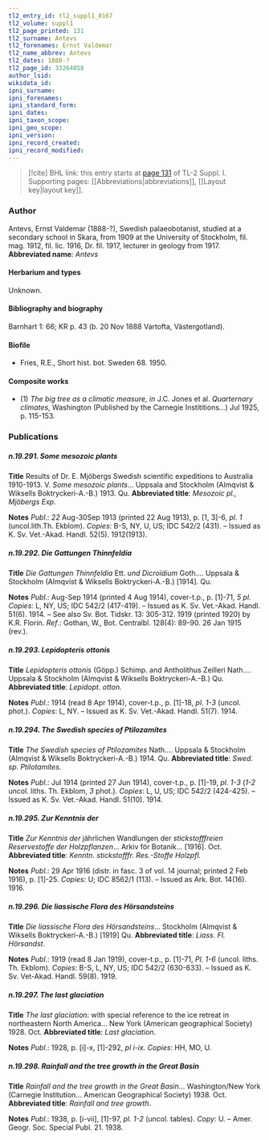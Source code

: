 ```yaml
---
tl2_entry_id: tl2_suppl1_0167
tl2_volume: suppl1
tl2_page_printed: 131
tl2_surname: Antevs
tl2_forenames: Ernst Valdemar
tl2_name_abbrev: Antevs
tl2_dates: 1888-?
tl2_page_id: 33264858
author_lsid: 
wikidata_id: 
ipni_surname: 
ipni_forenames: 
ipni_standard_form: 
ipni_dates: 
ipni_taxon_scope: 
ipni_geo_scope: 
ipni_version: 
ipni_record_created: 
ipni_record_modified:
---
```



> [!cite] BHL link: this entry starts at [page 131](https://www.biodiversitylibrary.org/page/33264858) of TL-2 Suppl. I.
> Supporting pages: [[Abbreviations|abbreviations]], [[Layout key|layout key]].

### Author

Antevs, Ernst Valdemar (1888-?), Swedish palaeobotanist, studied at a secondary school in Skara, from 1909 at the University of Stockholm, fil. mag. 1912, fil. lic. 1916, Dr. fil. 1917, lecturer in geology from 1917. 
**Abbreviated name**: *Antevs*

#### Herbarium and types

Unknown.

#### Bibliography and biography

Barnhart 1: 66; KR p. 43 (b. 20 Nov 1888 Vartofta, Västergotland).

#### Biofile

- Fries, R.E., Short hist. bot. Sweden 68. 1950.

#### Composite works

- (1) *The big tree as a climatic measure, in* J.C. Jones et al. *Quarternary* *climates*, Washington (Published by the Carnegie Instititions...) Jul 1925, p. 115-153.

### Publications

##### n.19.291. Some mesozoic plants

**Title**
Results of Dr. E. Mjöbergs Swedish scientific expeditions to Australia 1910-1913. V. *Some mesozoic plants*... Uppsala and Stockholm (Almqvist & Wiksells Boktryckeri-A.-B.) 1913. Qu.
**Abbreviated title**: *Mesozoic pl., Mjöbergs Exp.*

**Notes**
*Publ*.: *22* Aug-30Sep 1913 (printed 22 Aug 1913), p. \[1, 3\]-6, *pl. 1* (uncol.lith.Th. Ekblom).
*Copies*: B-S, NY, U, US; IDC 542/2 (431). – Issued as K. Sv. Vet.-Akad. Handl. 52(5). 1912(1913).

##### n.19.292. Die Gattungen Thinnfeldia

**Title**
*Die Gattungen Thinnfeldia* Ett. *und Dicroïdium* Goth.... Uppsala & Stockholm (Almqvist & Wiksells Boktryckeri-A.-B.) \[1914\]. Qu.

**Notes**
*Publ*.: Aug-Sep 1914 (printed 4 Aug 1914), cover-t.p., p. \[1\]-71, *5 pl. Copies*: L, NY, US; IDC 542/2 (417-419). – Issued as K. Sv. Vet.-Akad. Handl. 51(6). 1914. – See also Sv. Bot. Tidskr. 13: 305-312. 1919 (printed 1920) by K.R. Florin.
*Ref*.: Gothan, W., Bot. Centralbl. 128(4): 89-90. 26 Jan 1915 (rev.).

##### n.19.293. Lepidopteris ottonis

**Title**
*Lepidopteris ottonis* (Göpp.) Schimp. and Antholithus Zeilleri Nath.... Uppsala & Stockholm (Almqvist & Wiksells Boktryckeri-A.-B.) Qu.
**Abbreviated title**: *Lepidopt. otton.*

**Notes**
*Publ*.: 1914 (read 8 Apr 1914), cover-t.p., p. \[1\]-18, *pl*. *1-3* (uncol. phot.). *Copies*: L, NY. – Issued as K. Sv. Vet.-Akad. Handl. 51(7). 1914.

##### n.19.294. The Swedish species of Ptilozamites

**Title**
*The Swedish species of Ptilozamites* Nath.... Uppsala & Stockholm (Almqvist & Wiksells Boktryckeri-A.-B.) 1914. Qu.
**Abbreviated title**: *Swed. sp. Ptilotamites*.

**Notes**
*Publ*.: Jul 1914 (printed 27 Jun 1914), cover-t.p., p. \[1\]-19, *pl. 1-3* (*1-2* uncol. liths. Th. Ekblom, *3* phot.). *Copies*: L, U, US; IDC 542/2 (424-425). – Issued as K. Sv. Vet.-Akad. Handl. 51(10). 1914.

##### n.19.295. Zur Kenntnis der

**Title**
*Zur Kenntnis der* jährlichen Wandlungen der *stickstofffreien Reservestoffe der* *Holzpflanzen*... Arkiv för Botanik... \[1916\]. Oct.
**Abbreviated title**: *Kenntn. stickstofffr. Res.-Stoffe* *Holzpfl.*

**Notes**
*Publ*.: 29 Apr 1916 (distr. in fasc. 3 of vol. 14 journal; printed 2 Feb 1916), p. \[1\]-25. *Copies*: U; IDC 8562/1 (113). – Issued as Ark. Bot. 14(16). 1916.

##### n.19.296. Die liassische Flora des Hörsandsteins

**Title**
*Die liassische Flora des Hörsandsteins*... Stockholm (Almqvist & Wiksells Boktryckeri-A.-B.) \[1919\] Qu.
**Abbreviated title**: *Liass. Fl. Hörsandst.*

**Notes**
*Publ*.: 1919 (read 8 Jan 1919), cover-t.p., p. \[1\]-71, *Pl. 1-6* (uncol. liths. Th. Ekblom). *Copies*: B-S, L, NY, US; IDC 542/2 (630-633). – Issued as K. Sv. Vet-Akad. Handl. 59(8). 1919.

##### n.19.297. The last glaciation

**Title**
*The last glaciation*: with special reference to the ice retreat in northeastern North America... New York (American geographical Society) 1928. Oct.
**Abbreviated title**: *Last glaciation*.

**Notes**
*Publ*.: 1928, p. \[i\]-x, \[1\]-292, *pl i-ix. Copies*: HH, MO, U.

##### n.19.298. Rainfall and the tree growth in the Great Basin

**Title**
*Rainfall and the tree growth in the Great Basin*... Washington/New York (Carnegie Institution... American Geographical Society) 1938. Oct.
**Abbreviated title**: *Rainfall and tree growth*.

**Notes**
*Publ*.: 1938, p. \[i-vii\], \[1\]-97, *pl. 1-2* (uncol. tables). *Copy*: U. – Amer. Geogr. Soc. Special Publ. 21. 1938.

